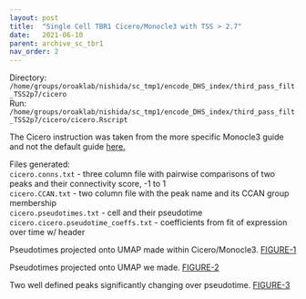 ```yaml
---
layout: post
title:  "Single Cell TBR1 Cicero/Monocle3 with TSS > 2.7"
date:   2021-06-10
parent: archive_sc_tbr1
nav_order: 2
---
```


Directory: `/home/groups/oroaklab/nishida/sc_tmp1/encode_DHS_index/third_pass_filt_TSS2p7/cicero`
<br>Run: `/home/groups/oroaklab/nishida/sc_tmp1/encode_DHS_index/third_pass_filt_TSS2p7/cicero/cicero.Rscript`

The Cicero instruction was taken from the more specific Monocle3 guide and not the default guide [here.](https://cole-trapnell-lab.github.io/cicero-release/docs_m3/#single-cell-accessibility-trajectories)

Files generated:
<br>`cicero.conns.txt` - three column file with pairwise comparisons of two peaks and their connectivity score, -1 to 1
<br>`cicero.CCAN.txt` - two column file with the peak name and its CCAN group membership
<br>`cicero.pseudotimes.txt` - cell and their pseudotime
<br>`cicero.cicero.pseudotime_coeffs.txt` - coefficients from fit of expression over time w/ header

Pseudotimes projected onto UMAP made within Cicero/Monocle3. [FIGURE-1](https://www.dropbox.com/s/q5iogpawifl7h31/blog_tmp1_pseudo_monocleumap.png?dl=0)

Pseudotimes projected onto UMAP we made. [FIGURE-2](https://www.dropbox.com/s/c8axbywevhklpas/blog_tmp1_pseudo_umap.png?dl=0)

Two well defined peaks significantly changing over pseudotime. [FIGURE-3](https://www.dropbox.com/s/f72foapl3gbvtxw/blog_tmp1_pseudo_peakexs.png?dl=0)